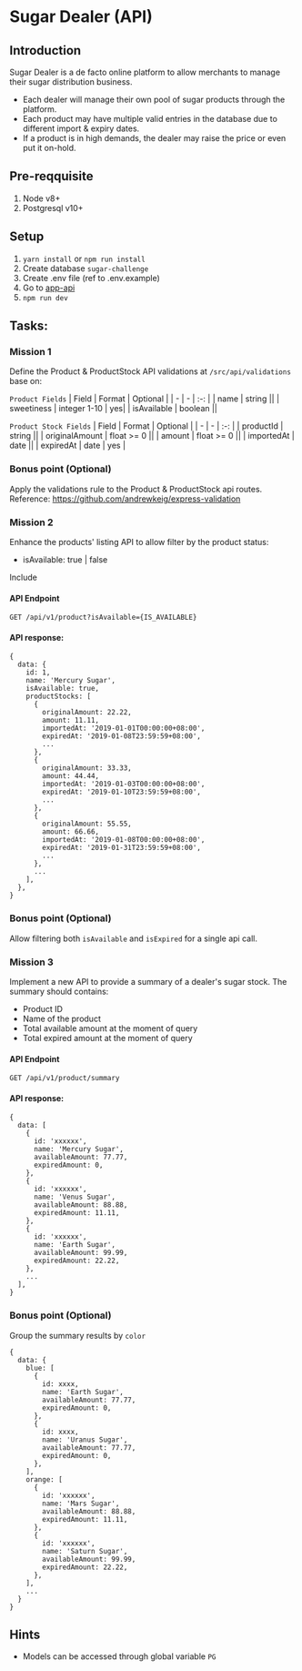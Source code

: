 # Sugar Dealer (API)

## Introduction

Sugar Dealer is a de facto online platform to allow merchants to manage their sugar distribution business.

- Each dealer will manage their own pool of sugar products through the platform.
- Each product may have multiple valid entries in the database due to different import & expiry dates.
- If a product is in high demands, the dealer may raise the price or even put it on-hold.

## Pre-reqquisite

1. Node v8+
2. Postgresql v10+

## Setup

1. `yarn install` or `npm run install`
2. Create database `sugar-challenge`
3. Create .env file (ref to .env.example)
4. Go to [app-api](../../projects/app-api/README.md)
5. `npm run dev`

## Tasks:

### Mission 1

Define the Product & ProductStock API validations at `/src/api/validations` base on:

`Product Fields`
| Field | Format | Optional |
| - | - | :-: |
| name | string ||
| sweetiness | integer 1-10 | yes|
| isAvailable | boolean ||

`Product Stock Fields`
| Field | Format | Optional |
| - | - | :-: |
| productId | string ||
| originalAmount | float >= 0 ||
| amount | float >= 0 ||
| importedAt | date ||
| expiredAt | date | yes |

### Bonus point (Optional)

Apply the validations rule to the Product & ProductStock api routes.
Reference: https://github.com/andrewkeig/express-validation

### Mission 2

Enhance the products' listing API to allow filter by the product status:

- isAvailable: true | false

Include

#### API Endpoint

`GET /api/v1/product?isAvailable={IS_AVAILABLE}`

#### API response:

```
{
  data: {
    id: 1,
    name: 'Mercury Sugar',
    isAvailable: true,
    productStocks: [
      {
        originalAmount: 22.22,
        amount: 11.11,
        importedAt: '2019-01-01T00:00:00+08:00',
        expiredAt: '2019-01-08T23:59:59+08:00',
        ...
      },
      {
        originalAmount: 33.33,
        amount: 44.44,
        importedAt: '2019-01-03T00:00:00+08:00',
        expiredAt: '2019-01-10T23:59:59+08:00',
        ...
      },
      {
        originalAmount: 55.55,
        amount: 66.66,
        importedAt: '2019-01-08T00:00:00+08:00',
        expiredAt: '2019-01-31T23:59:59+08:00',
        ...
      },
      ...
    ],
  },
}
```

### Bonus point (Optional)

Allow filtering both `isAvailable` and `isExpired` for a single api call.

### Mission 3

Implement a new API to provide a summary of a dealer's sugar stock.
The summary should contains:

- Product ID
- Name of the product
- Total available amount at the moment of query
- Total expired amount at the moment of query

#### API Endpoint

`GET /api/v1/product/summary`

#### API response:

```
{
  data: [
    {
      id: 'xxxxxx',
      name: 'Mercury Sugar',
      availableAmount: 77.77,
      expiredAmount: 0,
    },
    {
      id: 'xxxxxx',
      name: 'Venus Sugar',
      availableAmount: 88.88,
      expiredAmount: 11.11,
    },
    {
      id: 'xxxxxx',
      name: 'Earth Sugar',
      availableAmount: 99.99,
      expiredAmount: 22.22,
    },
    ...
  ],
}
```

### Bonus point (Optional)

Group the summary results by `color`

```
{
  data: {
    blue: [
      {
        id: xxxx,
        name: 'Earth Sugar',
        availableAmount: 77.77,
        expiredAmount: 0,
      },
      {
        id: xxxx,
        name: 'Uranus Sugar',
        availableAmount: 77.77,
        expiredAmount: 0,
      },
    ],
    orange: [
      {
        id: 'xxxxxx',
        name: 'Mars Sugar',
        availableAmount: 88.88,
        expiredAmount: 11.11,
      },
      {
        id: 'xxxxxx',
        name: 'Saturn Sugar',
        availableAmount: 99.99,
        expiredAmount: 22.22,
      },
    ],
    ...
  }
}
```

## Hints

- Models can be accessed through global variable `PG`
